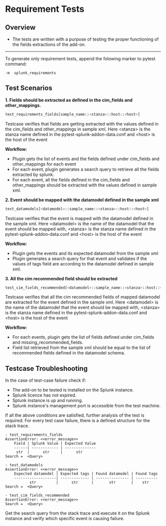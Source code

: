 # Requirement Tests

## Overview

- The tests are written with a purpose of testing the proper functioning of the fields extractions of the add-on.

______________________________________________________________________

To generate only requirement tests, append the folowing marker to pytest command:

 ```console
 -m  splunk_requirements
 ```

## Test Scenarios

**1. Fields should be extracted as defined in the cim_fields and other_mappings.**

 ```python
 test_requirements_fields[sample_name::<stanza>::host::<host>]
 ```

 Testcase verifies that fields are getting extracted with the values defined in the cim_fields and other_mappings in sample xml.
 Here &lt;stanza&gt; is the stanza name defined in the pytest-splunk-addon-data.conf and
 &lt;host&gt; is the host of the event

 **Workflow:**

 - Plugin gets the list of events and the fields defined under cim_fields and other_mappings for each event
 - For each event, plugin generates a search query to retrieve all the fields extracted by splunk.
 - For each event, all the fields defined in the cim_fields and other_mappings should be extracted with the values defined in sample xml.

**2. Event should be mapped with the datamodel defined in the sample xml**

 ```python
 test_datamodels[<datamodel>::sample_name::<stanza>::host::<host>]
 ```

 Testcase verifies that the event is mapped with the datamodel defined in the sample xml.
 Here &lt;datamodel&gt; is the name of the datamodel that the event should be mapped with, &lt;stanza&gt; is the stanza name defined in the pytest-splunk-addon-data.conf and &lt;host&gt; is the host of the event

 **Workflow:**

 - Plugin gets the events and its expected datamodel from the sample xml
 - Plugin generates a search query for that event and validates if the values of tags field are according to the datamodel defined in sample xml.

**3. All the cim recommended field should be extracted**

 ```python
 test_cim_fields_recommended[<datamodel>::sample_name::<stanza>::host::<host>]
 ```

 Testcase verifies that all the cim recommended fields of mapped datamodel are extracted for the event defined in the sample xml.
 Here &lt;datamodel&gt; is the name of the datamodel that the event should be mapped with, &lt;stanza&gt; is the stanza name defined in the pytest-splunk-addon-data.conf and &lt;host&gt; is the host of the event

 **Workflow:**

 - For each events, plugin gets the list of fields defined under cim_fields and missing_recommended_fields.
 - Field list retrieved from the sample xml should be equal to the list of recommended fields defined in the datamodel schema.

## Testcase Troubleshooting

In the case of test-case failure check if:

 - The add-on to be tested is installed on the Splunk instance.
 - Splunk licence has not expired.
 - Splunk instance is up and running.
 - Splunk instance's management port is accessible from the test machine.

If all the above conditions are satisfied, further analysis of the test is required.
For every test case failure, there is a defined structure for the stack trace.

 ```text
 - test_requirements_fields
 AssertionError: <<error_message>>
     Field | Splunk Value | Expected Value
     ------| ------------ | --------------
      str  |      str     |      str
 Search =  <Query>

 - test_datamodels
 AssertionError: <<error_message>>
     Expected datamodel | Expected tags | Found datamodel | Found tags
     -------------------| ------------- | --------------- | ----------
            str         |      str      |       str       |    str
 Search =  <Query>

 - test_cim_fields_recommended
 AssertionError: <<error_message>>
 Search =  <Query>
 ```

Get the search query from the stack trace and execute it on the Splunk instance and verify which specific event is causing failure.
